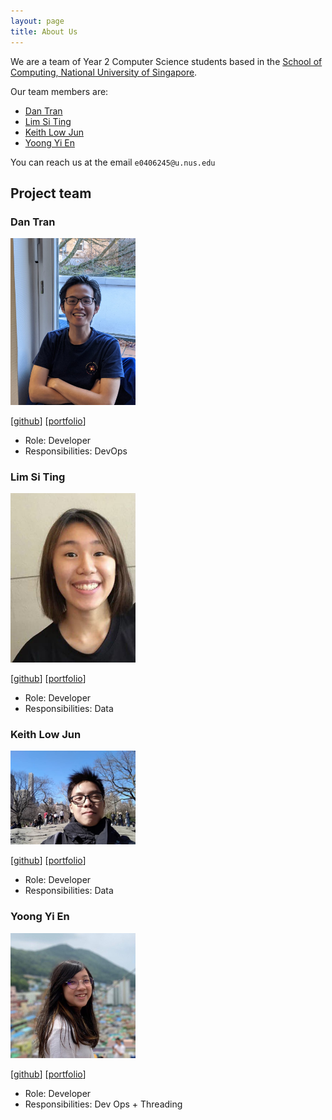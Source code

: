 ```yaml
---
layout: page
title: About Us
---
```



We are a team of Year 2 Computer Science students based in the [School of Computing, National University of Singapore](http://www.comp.nus.edu.sg).

Our team members are:
* [Dan Tran](#dan-tran)
* [Lim Si Ting](#lim-si-ting)
* [Keith Low Jun](#keith-low-jun)
* [Yoong Yi En](#yoong-yi-en)

You can reach us at the email `e0406245@u.nus.edu`

## Project team

### Dan Tran

<img src="images/dann.jpeg" width="200px">

[[github](https://github.com/picasdan9)]
[[portfolio](team/dantran.md)]

* Role: Developer
* Responsibilities: DevOps

### Lim Si Ting

<img src="images/limsiting.png" width="200px">

[[github](https://github.com/SiTingST)]
[[portfolio](team/limsiting.md)]

* Role: Developer
* Responsibilities: Data  

### Keith Low Jun

<img src="images/fairyinabottle4.png" width="200px">

[[github](http://github.com/fairyinabottle4)] [[portfolio](team/fairyinabottle4.md)]

* Role: Developer
* Responsibilities: Data

### Yoong Yi En

<img src="images/yienyoong.png" width="200px">

[[github](http://github.com/yienyoong)]
[[portfolio](team/yienyoong.md)]

* Role: Developer
* Responsibilities: Dev Ops + Threading

